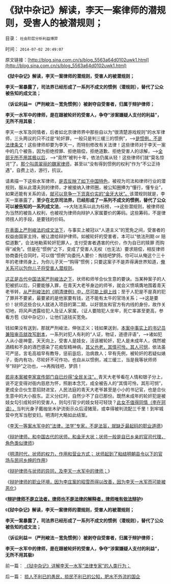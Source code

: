 # 《狱中杂记》解读，李天一案律师的潜规则，受害人的被潜规则；

目录： `社会阶层分析利益博羿` 

时间： `2014-07-02 20:49:07` 

原文链接：[http://blog.sina.com.cn/s/blog_5563a64d0102uwk1.html](http://blog.sina.com.cn/s/blog_5563a64d0102uwk1.html)

**《狱中杂记》解读，李天一案律师的潜规则，受害人的被潜规则；**

**李天一案暴露了，司法界已经形成了一系列不成文的惯例（潜规则），替代了公众被告知的成文法；**

**（诉讼利益＝（严刑峻法－宽免惯例））被剥夺自受害者，归属于辩护律师；**

**李天一水军中的律师，是在跟被轮奸的受害人，争夺“涉案嫌疑人支付的利益”，无所不用其极**；

李天一水军及同情者，后者如北京律师界中那些自以为“很清楚游戏规则”的水军律师，三头两议的只不过是“轮奸罪，一般只是判三缓三的惯例”，——>[是惯例，不是法律条文](../../../2014/5/15/援例法的合理性和合法性的唯一的逻辑根据.md)！这些律师却要为李天一，而特别修改有关法律！这些律师对于李天一案中的几个被告，因为拒绝控罪、拒绝赔偿，拒绝道歉、拒绝受害人的谅解，——>[全部无所不用其极以后](../../../2013/9/27/李天一承认了全部控罪与证据，最恶劣的态度拒绝减免可能.md)，——>“竟然”被判十年，依法仍属从轻！这些律师们就“莫名惊诧”了。[那个叫周翠丽的魏家律师](../../../2014/6/3/李天一轮奸案水军中的周翠丽和律师王永杰.md)，甚至以“没有得到惯例的权利”作为“不公正待遇”，自费上访，游行，抗议。

请素描一下这些水军律师，[是否反映了如下中国特色](../../../2013/9/28/除受害人追加宽恕外，上诉法院没有任何合法理由,为李天一减刑.md)，被视为司法和律师行业的潜规则，服从此潜夫则的律师，才被接纳入律师圈，被公知圈捧为“懂行，懂专业”，如果还能有关系的话，[就可以竞争一下货真价实的“金牙大状”。](../../../2013/7/26/辛普森案有辩护律师，李天一轮奸案的金牙大状.md)该潜规则就是，李天一案暴露了，**至少在北京司法界，已经形成了一系列不成文的惯例，替代了公众可以被告知的一系列成文法**，——>大陆法系以此为标榜，——>这些潜规则，被律师视为当然的被告人权利，也被视为律师向辩护人家属要价的筹码。这些筹码，不是律师捞人的手段，是要钱的价码。

[在表面上严刑峻法的成文法下](../../../2012/7/5/赵高新政，黑社会可能会到处下毒.md)，与事实上被冠以“人道主义”的宽免之间，受害者的权益由国家主持，被让渡给辩护律师。如被轮奸的受害者，本可以“依法刑期
or 赔偿道歉”，合法地勒索轮奸犯罪人，支付受害者遇害的代价，作为自已的赎罪
而购得“减免”。但是在“惯例”之下，变成了受害人无权（也无法）要求赔偿，相反律师协商委托合同时，可以借“惯例”向委托人要价：掏钱吧梦鸽，你可以从俺这个三十年的老律师身上，为你儿子天一“购得”惯例；只要这案子不是弄得满世界知道，[俺关系可以包你儿子将受害人潜规则](../../../2013/7/30/李天一轮奸案辩护难在“轮啦”“了啦”“不得了啦”！.md)。

[这正是古代中国法家严刑峻法之下](../../../2013/12/27/从孟德斯鸠《论法的精神》理解金正恩的《君主论》.md)，状师和师爷合伙生意的要诀。当某种案子的人犯被抓以后，只要能够入罪，在青天大老爷身边的师爷，就会义愤填膺地围着青天老爷转，[从严刑峻法的《明清律例》中，尽可能上纲上线](../../../2013/11/27/李天一案还没有出现司法腐败！中国司法体制是最大的赢家.md)；至于人犯是不是真的犯了罪并不要紧，最要紧的是他家要有钱，还不能有太牛的官场关系；——>这是要价！状师这些合伙人就进入项目的第二期，以好朋友和官方有内线的身份，故作关切地，将风声透露给犯人及证人家属，（证人要陪犯人坐牢，死亡率甚至更高，参看方苞《狱中杂记》），让他们送钱买宽免。

钱如果没有送到，那就严刑峻法，伸张正义；钱如果送到，[本案中事实上的书记员兼陪审员就改写剧本](../../../2013/2/10/明朝科举，知县，举人，教师，律师，状师和讼棍；.md)，一系列对犯人有利的“人证，物证，道德评语”，——>诸如犯人从小是神童，天天向上，受害人是妓女，活该被轮奸，犯人是未成年人，偶然被酒精和不良的酒巴感染了花痴型精神病，[其父也老，其情可怜，其人可悯](../../../2013/7/6/法官自由裁量权不包含“减免刑事责任”，被轮奸的受害人的人权.md)，依法虽可严惩，言毛高祖早有教导，惩前毖后，治病救人；早有先例，被轮奸的若疑似婊子，衙内有功，尽轮奸不可作功，也自从以惯例，减三缓三，当是我等状师师爷“辩护”之功也，——>再掏钱吧，梦鸽！

[若非本案被李家宣传部门自已炒得“全民关注”，](../../../2013/9/28/除受害人追加宽恕外，上诉法院没有任何合法理由,为李天一减刑.md)青天大老爷看在人情和银子分上，说不定变得对衙内慈悲为怀，照剧本念咒，成全被告人的“其情可怜，其形可悯”，更成全合伙生意招财进宝，人民法庭的青天大老爷甚至是小小的书记官，也是合伙生意中的大小股东。正义分红时，自然少不了自已那份。既然未成年的轮奸犯是被妓女勾引成轮奸的受害人，则勾引官少的妓女轻可轻饶？[此女不值得同情（李在珂语），](../../../2013/9/26/李天一应判13.5年；中国公民审判此案的合法性.md)当判光身子戴枷坐木驴流街示众后浸猪笼，或幸得被判流配三千里！到牢城营中充军当慰安妇。明清时大略如此结案。

《[李天一等案水军中的“法律，法学”专家，不是法盲，就缺乏最起码的职业道德](../../../2014/6/25/李天一案中的水军律师，是律师行业的叛徒！内奸！稻草人！.md)》

《[辩护律师，和中国古代的状师，和金牙大状；状师一般是自已乡亲的官司代理，角色类似律师](../../../2014/6/26/辩护律师，和中国古代的状师，和金牙大状；.md)》

《[明清时代，状师的权力，作用和营业方式；
状师起到了粘结明朝县令以下的官场与民间乡绅的作用](../../../2014/6/28/明清时代，状师的权力，作用和营业方式.md)》

《[辩护律师与状师的异同，及李天一水军中的律师；](../../../2014/6/29/辩护律师与状师的异同，及李天一水军中的律师；.md)》

《[辩护律师的职业环境，因为李庄案的昭雪而得以改善，因为李天一水军而可能被恶化](../../../2014/6/30/李天一水军的法学教授们或应全体剖腹自尽！.md)》

《[**辩护律师不是立法者，律师也不是法律的解释者，律师唯有依法辩护**](../../../2014/7/1/被薄熙来集团抹黑的李庄，被李天一水军抹黑的辩护律师.md)》

《**《狱中杂记》解读，李天一案律师的潜规则，受害人的被潜规则；**

**李天一案暴露了，司法界已经形成了一系列不成文的惯例（潜规则），替代了公众被告知的成文法；**

**（诉讼利益＝（严刑峻法－宽免惯例））被剥夺自受害者，归属于辩护律师；**

**李天一水军中的律师，是在跟被轮奸的受害人，争夺“涉案嫌疑人支付的利益”，无所不用其极**》

前一篇： [《狱中杂记》详解李天一水军“法律专家”的人类行为；](../../../2014/7/5/《狱中杂记》详解李天一水军“法律专家”的人类行为；.md)

后一篇： [损人不利已的愚民，损民不利已的公知，肥水不外流的国企](../../../2014/6/28/损人不利已的愚民，损民不利已的公知，肥水不外流的国企.md)

